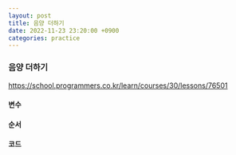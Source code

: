 ```yaml
---
layout: post
title: 음양 더하기
date: 2022-11-23 23:20:00 +0900
categories: practice
---
```

### 음양 더하기    
https://school.programmers.co.kr/learn/courses/30/lessons/76501    
    
#### 변수    
    
    
#### 순서    

#### 코드
```JavaScript

```